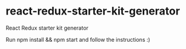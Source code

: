 # react-redux-starter-kit-generator
React Redux starter kit generator


Run npm install && npm start and follow the instructions :)
